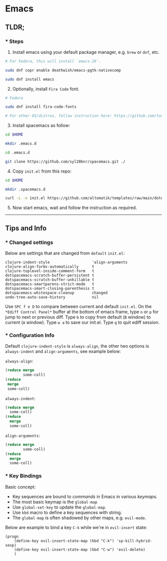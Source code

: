 # Emacs

## TLDR;

### \* Steps

1. Install emacs using your default package manager, e.g. `brew` or `dnf`, etc.

```bash
# For Fedora, this will install `emacs-29`.

sudo dnf copr enable deathwish/emacs-pgtk-nativecomp

sudo dnf install emacs
```

2. Optionally, install `Fira Code` font.

```bash
# Fedora

sudo dnf install fira-code-fonts

# For other OS/distros, follow instruction here: https://github.com/tonsky/FiraCode/wiki/Installing.

```

3. Install spacemacs as follow:

```bash
cd $HOME

mkdir .emacs.d

cd .emacs.d

git clone https://github.com/syl20bnr/spacemacs.git ./
```

4. Copy `init.el` from this repo:

```bash
cd $HOME

mkdir .spacemacs.d

curl -L -o init.el https://github.com/altomatik/templates/raw/main/dotemacs/spacemacs__init.el
```

5. Now start emacs, wait and follow the instruction as required.

---

## Tips and Info

### \* Changed settings

Below are settings that are changed from `default` `init.el`:

```elisp
clojure-indent-style                   'align-arguments
clojure-align-forms-automatically      t
clojure-toplevel-inside-comment-form   t
dotspacemacs-scratch-buffer-persistent t
dotspacemacs-scratch-buffer-unkillable t
dotspacemacs-smartparens-strict-mode   t
dotspacemacs-smart-closing-parenthesis t
dotspacemacs-whitespace-cleanup        changed
undo-tree-auto-save-history            nil
```

Use `SPC f e D` to compare between current and default `init.el`. On the
`*Ediff Control Panel*` buffer at the bottom of emacs frame, type `n` or `p` for
jump to next or previous diff. Type `b` to copy from default (`B` window) to
current (`A` window). Type `w a` to save our init.el. Type `q` to quit ediff
session.

### \* Configuration Info

Default `clojure-indent-style` is `always-align`, the other two options is
`always-indent` and `align-arguments`, see example below:

`always-align`:

```clojure
(reduce merge
        some-coll)
(reduce
 merge
 some-coll)
```

`always-indent`:

```clojure
(reduce merge
  some-coll)
(reduce
  merge
  some-coll)
```

`align-arguments`:

```clojure
(reduce merge
        some-coll)
(reduce
  merge
  some-coll)
```

### \* Key Bindings

Basic concept:

-   Key sequences are bound to _commands_ in Emacs in various _keymaps_.
-   The most basic keymap is the `global-map`
-   Use `global-set-key` to update the `global-map`.
-   Use `kbd` macro to define a key sequences with string.
-   The `global-map` is often shadowed by other maps, e.g. `evil-mode`.

Below are example to bind a key `C-k` while we're in `evil-insert` state:

```elisp
(progn
    (define-key evil-insert-state-map (kbd "C-k") 'sp-kill-hybrid-sexp)
    (define-key evil-insert-state-map (kbd "C-w") 'evil-delete)
    )
```
